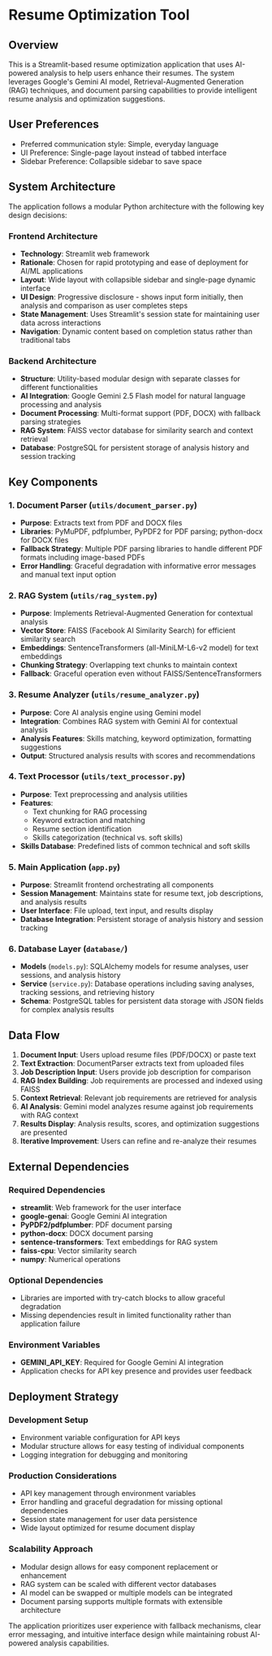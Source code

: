 # Resume Optimization Tool

## Overview

This is a Streamlit-based resume optimization application that uses AI-powered analysis to help users enhance their resumes. The system leverages Google's Gemini AI model, Retrieval-Augmented Generation (RAG) techniques, and document parsing capabilities to provide intelligent resume analysis and optimization suggestions.

## User Preferences

- Preferred communication style: Simple, everyday language
- UI Preference: Single-page layout instead of tabbed interface
- Sidebar Preference: Collapsible sidebar to save space

## System Architecture

The application follows a modular Python architecture with the following key design decisions:

### Frontend Architecture
- **Technology**: Streamlit web framework
- **Rationale**: Chosen for rapid prototyping and ease of deployment for AI/ML applications
- **Layout**: Wide layout with collapsible sidebar and single-page dynamic interface
- **UI Design**: Progressive disclosure - shows input form initially, then analysis and comparison as user completes steps
- **State Management**: Uses Streamlit's session state for maintaining user data across interactions
- **Navigation**: Dynamic content based on completion status rather than traditional tabs

### Backend Architecture
- **Structure**: Utility-based modular design with separate classes for different functionalities
- **AI Integration**: Google Gemini 2.5 Flash model for natural language processing and analysis
- **Document Processing**: Multi-format support (PDF, DOCX) with fallback parsing strategies
- **RAG System**: FAISS vector database for similarity search and context retrieval
- **Database**: PostgreSQL for persistent storage of analysis history and session tracking

## Key Components

### 1. Document Parser (`utils/document_parser.py`)
- **Purpose**: Extracts text from PDF and DOCX files
- **Libraries**: PyMuPDF, pdfplumber, PyPDF2 for PDF parsing; python-docx for DOCX files
- **Fallback Strategy**: Multiple PDF parsing libraries to handle different PDF formats including image-based PDFs
- **Error Handling**: Graceful degradation with informative error messages and manual text input option

### 2. RAG System (`utils/rag_system.py`)
- **Purpose**: Implements Retrieval-Augmented Generation for contextual analysis
- **Vector Store**: FAISS (Facebook AI Similarity Search) for efficient similarity search
- **Embeddings**: SentenceTransformers (all-MiniLM-L6-v2 model) for text embeddings
- **Chunking Strategy**: Overlapping text chunks to maintain context
- **Fallback**: Graceful operation even without FAISS/SentenceTransformers

### 3. Resume Analyzer (`utils/resume_analyzer.py`)
- **Purpose**: Core AI analysis engine using Gemini model
- **Integration**: Combines RAG system with Gemini AI for contextual analysis
- **Analysis Features**: Skills matching, keyword optimization, formatting suggestions
- **Output**: Structured analysis results with scores and recommendations

### 4. Text Processor (`utils/text_processor.py`)
- **Purpose**: Text preprocessing and analysis utilities
- **Features**: 
  - Text chunking for RAG processing
  - Keyword extraction and matching
  - Resume section identification
  - Skills categorization (technical vs. soft skills)
- **Skills Database**: Predefined lists of common technical and soft skills

### 5. Main Application (`app.py`)
- **Purpose**: Streamlit frontend orchestrating all components
- **Session Management**: Maintains state for resume text, job descriptions, and analysis results
- **User Interface**: File upload, text input, and results display
- **Database Integration**: Persistent storage of analysis history and session tracking

### 6. Database Layer (`database/`)
- **Models** (`models.py`): SQLAlchemy models for resume analyses, user sessions, and analysis history
- **Service** (`service.py`): Database operations including saving analyses, tracking sessions, and retrieving history
- **Schema**: PostgreSQL tables for persistent data storage with JSON fields for complex analysis results

## Data Flow

1. **Document Input**: Users upload resume files (PDF/DOCX) or paste text
2. **Text Extraction**: DocumentParser extracts text from uploaded files
3. **Job Description Input**: Users provide job description for comparison
4. **RAG Index Building**: Job requirements are processed and indexed using FAISS
5. **Context Retrieval**: Relevant job requirements are retrieved for analysis
6. **AI Analysis**: Gemini model analyzes resume against job requirements with RAG context
7. **Results Display**: Analysis results, scores, and optimization suggestions are presented
8. **Iterative Improvement**: Users can refine and re-analyze their resumes

## External Dependencies

### Required Dependencies
- **streamlit**: Web framework for the user interface
- **google-genai**: Google Gemini AI integration
- **PyPDF2/pdfplumber**: PDF document parsing
- **python-docx**: DOCX document parsing
- **sentence-transformers**: Text embeddings for RAG system
- **faiss-cpu**: Vector similarity search
- **numpy**: Numerical operations

### Optional Dependencies
- Libraries are imported with try-catch blocks to allow graceful degradation
- Missing dependencies result in limited functionality rather than application failure

### Environment Variables
- **GEMINI_API_KEY**: Required for Google Gemini AI integration
- Application checks for API key presence and provides user feedback

## Deployment Strategy

### Development Setup
- Environment variable configuration for API keys
- Modular structure allows for easy testing of individual components
- Logging integration for debugging and monitoring

### Production Considerations
- API key management through environment variables
- Error handling and graceful degradation for missing optional dependencies
- Session state management for user data persistence
- Wide layout optimized for resume document display

### Scalability Approach
- Modular design allows for easy component replacement or enhancement
- RAG system can be scaled with different vector databases
- AI model can be swapped or multiple models can be integrated
- Document parsing supports multiple formats with extensible architecture

The application prioritizes user experience with fallback mechanisms, clear error messaging, and intuitive interface design while maintaining robust AI-powered analysis capabilities.